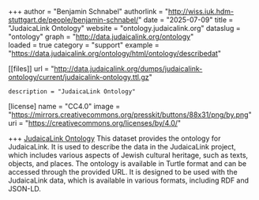 +++
author = "Benjamin Schnabel"
authorlink = "http://wiss.iuk.hdm-stuttgart.de/people/benjamin-schnabel/"
date = "2025-07-09"
title = "JudaicaLink Ontology" 
website = "ontology.judaicalink.org"
dataslug = "ontology"
graph = "http://data.judaicalink.org/ontology"  
loaded = true
category = "support"
example = "https://data.judaicalink.org/ontology/html/ontology/describedat"


[[files]]
	url = "http://data.judaicalink.org/dumps/judaicalink-ontology/current/judaicalink-ontology.ttl.gz"
	
	
	description = "JudaicaLink Ontology"
	

[license]
name = "CC4.0"
image = "https://mirrors.creativecommons.org/presskit/buttons/88x31/png/by.png"
uri = "https://creativecommons.org/licenses/by/4.0/"
	
+++
[JudaicaLink Ontology](https://ontology.judaicalink.org) This dataset provides the ontology for JudaicaLink. <!--more-->
It is used to describe the data in the JudaicaLink project, which includes various aspects of Jewish cultural heritage, such as texts, objects, and places.
The ontology is available in Turtle format and can be accessed through the provided URL. It is designed to be used with the JudaicaLink data, which is available in various formats, including RDF and JSON-LD.

